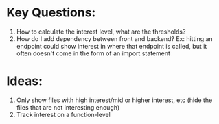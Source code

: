 # Key Questions:

1. How to calculate the interest level, what are the thresholds?
2. How do I add dependency between front and backend? Ex: hitting an endpoint could show interest in where that endpoint is called, but it often doesn't come in the form of an import statement

# Ideas:

1. Only show files with high interest/mid or higher interest, etc (hide the files that are not interesting enough)
2. Track interest on a function-level
